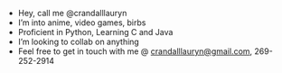 - Hey, call me @crandalllauryn
- I’m into anime, video games, birbs
- Proficient in Python, Learning C and Java
- I’m looking to collab on anything
- Feel free to get in touch with me @ crandalllauryn@gmail.com, 269-252-2914
